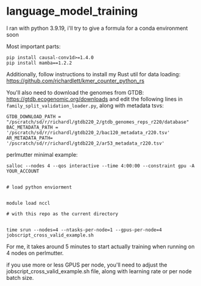 # language_model_training

I ran with python 3.9.19, i'll try to give a formula for a conda environment soon

Most important parts:
```
pip install causal-conv1d>=1.4.0
pip install mamba==1.2.2
```

Additionally, follow instructions to install my Rust util for data loading: https://github.com/richardlett/kmer_counter_python_rs 

You'll also need to download the genomes from GTDB: https://gtdb.ecogenomic.org/downloads and edit the following lines in `family_split_validation_loader.py`, along with metadata tsvs:

```
GTDB_DOWNLOAD_PATH = "/pscratch/sd/r/richardl/gtdb220_2/gtdb_genomes_reps_r220/database"
BAC_METADATA_PATH = '/pscratch/sd/r/richardl/gtdb220_2/bac120_metadata_r220.tsv'
AR_METADATA_PATH= '/pscratch/sd/r/richardl/gtdb220_2/ar53_metadata_r220.tsv'

```

perlmutter minimal example:

```
salloc --nodes 4 --qos interactive --time 4:00:00 --constraint gpu -A YOUR_ACCOUNT


# load python enviorment


module load nccl

# with this repo as the current directory


time srun --nodes=4 --ntasks-per-node=1 --gpus-per-node=4 jobscript_cross_valid_example.sh
```

For me, it takes around 5 minutes to start actually training when running  on 4 nodes on perlmutter.

if you use more or less GPUS per node, you'll need to adjust the jobscript_cross_valid_example.sh file, along with learning rate or per node batch size.
